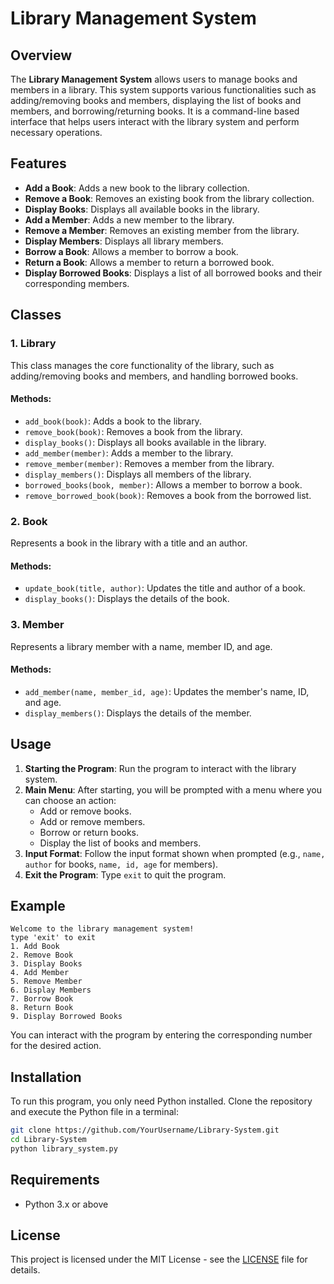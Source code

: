 
# Library Management System

## Overview

The **Library Management System** allows users to manage books and members in a library. This system supports various functionalities such as adding/removing books and members, displaying the list of books and members, and borrowing/returning books. It is a command-line based interface that helps users interact with the library system and perform necessary operations.

## Features

- **Add a Book**: Adds a new book to the library collection.
- **Remove a Book**: Removes an existing book from the library collection.
- **Display Books**: Displays all available books in the library.
- **Add a Member**: Adds a new member to the library.
- **Remove a Member**: Removes an existing member from the library.
- **Display Members**: Displays all library members.
- **Borrow a Book**: Allows a member to borrow a book.
- **Return a Book**: Allows a member to return a borrowed book.
- **Display Borrowed Books**: Displays a list of all borrowed books and their corresponding members.

## Classes

### 1. **Library**
This class manages the core functionality of the library, such as adding/removing books and members, and handling borrowed books.

#### Methods:
- `add_book(book)`: Adds a book to the library.
- `remove_book(book)`: Removes a book from the library.
- `display_books()`: Displays all books available in the library.
- `add_member(member)`: Adds a member to the library.
- `remove_member(member)`: Removes a member from the library.
- `display_members()`: Displays all members of the library.
- `borrowed_books(book, member)`: Allows a member to borrow a book.
- `remove_borrowed_book(book)`: Removes a book from the borrowed list.

### 2. **Book**
Represents a book in the library with a title and an author.

#### Methods:
- `update_book(title, author)`: Updates the title and author of a book.
- `display_books()`: Displays the details of the book.

### 3. **Member**
Represents a library member with a name, member ID, and age.

#### Methods:
- `add_member(name, member_id, age)`: Updates the member's name, ID, and age.
- `display_members()`: Displays the details of the member.

## Usage

1. **Starting the Program**: Run the program to interact with the library system.
2. **Main Menu**: After starting, you will be prompted with a menu where you can choose an action:
   - Add or remove books.
   - Add or remove members.
   - Borrow or return books.
   - Display the list of books and members.
3. **Input Format**: Follow the input format shown when prompted (e.g., `name, author` for books, `name, id, age` for members).
4. **Exit the Program**: Type `exit` to quit the program.

## Example

```plaintext
Welcome to the library management system!
type 'exit' to exit
1. Add Book
2. Remove Book
3. Display Books
4. Add Member
5. Remove Member
6. Display Members
7. Borrow Book
8. Return Book
9. Display Borrowed Books
```

You can interact with the program by entering the corresponding number for the desired action.

## Installation

To run this program, you only need Python installed. Clone the repository and execute the Python file in a terminal:

```bash
git clone https://github.com/YourUsername/Library-System.git
cd Library-System
python library_system.py
```

## Requirements

- Python 3.x or above

## License

This project is licensed under the MIT License - see the [LICENSE](LICENSE) file for details.
